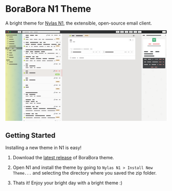 
# BoraBora N1 Theme
A bright theme for [Nylas N1](http://www.nylas.com/n1), the extensible, open-source email client.


![Screenshot](/images/screenshot.png)

## Getting Started
Installing a new theme in N1 is easy!

1. Download the [latest release](https://github.com/arimai/N1-BoraBora/releases) of BoraBora theme. 

2. Open N1 and install the theme by going to `Nylas N1 > Install New Theme...` and selecting the directory where you saved the zip folder.

3. Thats it! Enjoy your bright day with a bright theme :) 


